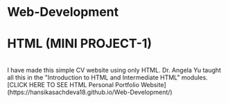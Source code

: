 # Web-Development
# HTML (MINI PROJECT-1)

<br />
I have made this simple CV website using only HTML. Dr. Angela Yu taught all this in the "Introduction to HTML and Intermediate HTML" modules.
<br />
[CLICK HERE TO SEE HTML Personal Portfolio Website](https://hansikasachdeva18.github.io/Web-Development/)
